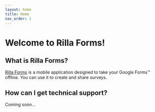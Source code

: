 ```yaml
---
layout: home
title: Home
nav_order: 1
---
```


# Welcome to Rilla Forms!

## What is Rilla Forms?
[Rilla Forms](http://rillaforms.com) is a mobile application designed to take your Google Forms™ offline. You can use it to create and share surveys.

## How can I get technical support?

Coming soon...
